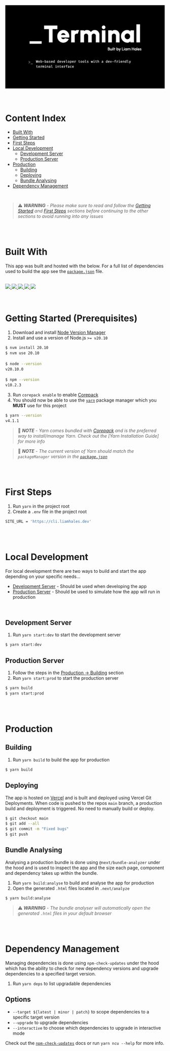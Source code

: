 <div align="center">
  <img src="public/cover.webp"/>
</div>

<br/>
<br/>

# Content Index

- [Built With](#built-with)
- [Getting Started](#getting-started-prerequisites)
- [First Steps](#first-steps)
- [Local Development](#local-development)
  - [Development Server](#development-server)
  - [Production Server](#production-server)
- [Production](#production)
  - [Building](#building)
  - [Deploying](#deploying)
  - [Bundle Analysing](#bundle-analysing)
- [Dependency Management](#dependency-management)

<br/>

> ⚠️ _**WARNING** - Please make sure to read and follow the [Getting Started](#getting-started-prerequisites) and [First Steps](#first-steps) sections before continuing to the other sections to avoid running into any issues_


<br/>
<br/>

# Built With

This app was built and hosted with the below. For a full list of dependencies used to build the app see the [`package.json`](/package.json) file.

<br/>

<div>
  <a
    href="https://typescriptlang.org"
    target="_blank"
  >
    <img src="https://img.shields.io/badge/TypeScript-181c24?style=for-the-badge&logo=typescript&logoColor=ffffff"/>
  </a>
  <a
    href="https://reactjs.org"
    target="_blank"
  >
    <img src="https://img.shields.io/badge/React-181c24?style=for-the-badge&logo=react&logoColor=ffffff"/>
  </a>
  <a
    href="https://nextjs.org"
    target="_blank"
  >
    <img src="https://img.shields.io/badge/Next.js-181c24?style=for-the-badge&logo=next.js&logoColor=ffffff"/>
  </a>
  <a
    href="https://tailwindcss.com"
    target="_blank"
  >
    <img src="https://img.shields.io/badge/Tailwind-181c24?style=for-the-badge&logo=tailwindcss&logoColor=ffffff"/>
  </a>
  <a
    href="https://vercel.com"
    target="_blank"
  >
    <img src="https://img.shields.io/badge/Vercel-181c24?style=for-the-badge&logo=vercel&logoColor=ffffff"/>
  </a>
<div>

<br/>
<br/>

# Getting Started (Prerequisites)

1. Download and install [Node Version Manager]
2. Install and use a version of Node.js `>= v20.10`

```sh
$ nvm install 20.10
$ nvm use 20.10

$ node --version
v20.10.0

$ npm --version
v10.2.3
```

3. Run `corepack enable` to enable [Corepack]
4. You should now be able to use the [`yarn`] package manager which you **MUST** use for this project

```sh
$ yarn --version
v4.1.1
```

> 📝 _**NOTE** - Yarn comes bundled with [Corepack] and is the preferred way to install/manage Yarn. Check out the [Yarn Installation Guide] for more info_

> 📝 _**NOTE** - The current version of Yarn should match the `packageManager` version in the [`package.json`](/package.json)_

<br/>
<br/>

# First Steps

1. Run `yarn` in the project root
2. Create a `.env` file in the project root

```sh
SITE_URL = 'https://cli.liamhales.dev'
```

<br/>
<br/>

# Local Development

For local development there are two ways to build and start the app depending on your specific needs...

* [Development Server](#development-server) - Should be used when developing the app
* [Production Server](#production-server) - Should be used to simulate how the app will run in production

<br/>

## Development Server

1. Run `yarn start:dev` to start the development server

```sh
$ yarn start:dev
```

## Production Server

1. Follow the steps in the [Production -> Building](#building) section
2. Run `yarn start:prod` to start the production server

```sh
$ yarn build
$ yarn start:prod
```

<br/>
<br/>

# Production

## Building

1. Run `yarn build` to build the app for production

```sh
$ yarn build
```

## Deploying

The app is hosted on [Vercel] and is built and deployed using Vercel Git Deployments. When code is pushed to the repos `main` branch, a production build and deployment is triggered. No need to manually build or deploy.

```sh
$ git checkout main
$ git add --all
$ git commit -m "Fixed bugs"
$ git push
```

## Bundle Analysing

Analysing a production bundle is done using `@next/bundle-analyzer` under the hood and is used to inspect the app and the size each page, component and dependency takes up within the bundle.

1. Run `yarn build:analyse` to build and analyse the app for production
2. Open the generated `.html` files located in `.next/analyze`

```sh
$ yarn build:analyse
```

> ⚠️ _**WARNING** - The bundle analyser will automatically open the generated `.html` files in your default browser_

<br/>
<br/>

# Dependency Management

Managing dependencies is done using `npm-check-updates` under the hood which has the ability to check for new dependency versions and upgrade dependencies to a specified target version.

1. Run `yarn deps` to list upgradable dependencies

## Options

- `--target ${latest | minor | patch}` to scope dependencies to a specific target version
- `--upgrade` to upgrade dependencies
- `--interactive` to choose which dependencies to upgrade in interactive mode

Check out the [`npm-check-updates`] docs or run `yarn ncu --help` for more info.

[Node Version Manager]: https://github.com/nvm-sh/nvm
[`yarn`]: https://yarnpkg.com
[Corepack]: https://nodejs.org/api/corepack.html
[Vercel]: https://vercel.com
[`npm-check-updates`]: https://npmjs.com/package/npm-check-updates
